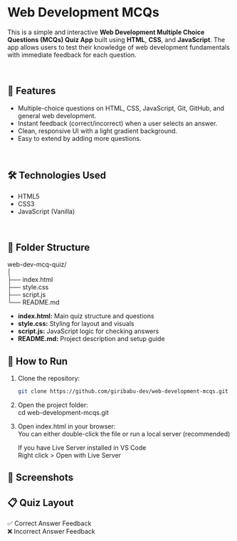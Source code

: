 # Web Development MCQs
This is a simple and interactive **Web Development Multiple Choice Questions (MCQs) Quiz App** built using **HTML**, **CSS**, and **JavaScript**.
The app allows users to test their knowledge of web development fundamentals with immediate feedback for each question.

<br />

## 🧠 Features
- Multiple-choice questions on HTML, CSS, JavaScript, Git, GitHub, and general web development.
- Instant feedback (correct/incorrect) when a user selects an answer.
- Clean, responsive UI with a light gradient background.
- Easy to extend by adding more questions.

<br />

## 🛠️ Technologies Used
- HTML5
- CSS3
- JavaScript (Vanilla)

<br />

## 📁 Folder Structure
web-dev-mcq-quiz/ <br />
│ <br />
├── index.html <br />
├── style.css <br />
├── script.js <br />
└── README.md <br />

- **index.html:** Main quiz structure and questions
- **style.css:** Styling for layout and visuals
- **script.js:** JavaScript logic for checking answers
- **README.md:** Project description and setup guide

## 🚀 How to Run
1. Clone the repository:
    ```bash
    git clone https://github.com/giribabu-dev/web-development-mcqs.git

2. Open the project folder: <br />
    cd web-development-mcqs.git

3. Open index.html in your browser: <br />
    You can either double-click the file or run a local server (recommended)

    If you have Live Server installed in VS Code <br />
    Right click > Open with Live Server


## 📸 Screenshots

## 📋 Quiz Layout
✅ Correct Answer Feedback <br />
❌ Incorrect Answer Feedback